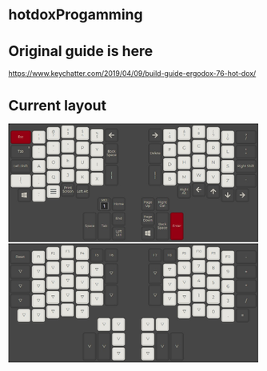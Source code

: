 # hotdoxProgamming

# Original guide is here

https://www.keychatter.com/2019/04/09/build-guide-ergodox-76-hot-dox/

# Current layout

<img src="./Layer0.jpg" alt="l" width="500"/>
<img src="./Layer1.jpg" alt="l" width="500"/>



